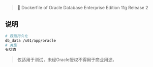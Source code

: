 > 🐳 Dockerfile of Oracle Database Enterprise Edition 11g Release 2

## 说明

```bash
# 数据持久化
db_data /u01/app/oracle	
# 类型
有状态
```

> 仅适用于测试，未经Oracle授权不得用于商业用途。
